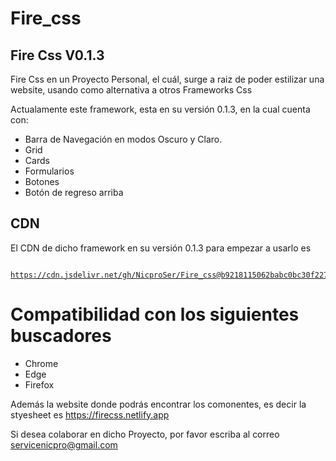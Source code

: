 # Fire_css
## Fire Css V0.1.3

Fire Css en un Proyecto Personal, el cuál, surge a raiz de poder estilizar una website, usando como alternativa a otros Frameworks Css


Actualamente este framework, esta en su versión 0.1.3, en la cual cuenta con:

- Barra de Navegación en modos Oscuro y Claro.
- Grid
- Cards
- Formularios
- Botones
- Botón de regreso arriba

## CDN

El CDN de dicho framework en su versión 0.1.3 para empezar a usarlo es <pre><code> https://cdn.jsdelivr.net/gh/NicproSer/Fire_css@b9218115062babc0bc30f227b1aa5cd7e3d40016/css/fire.css </code></pre>


# Compatibilidad con los siguientes buscadores

- Chrome
- Edge
- Firefox


Además la website donde podrás encontrar los comonentes, es decir la styesheet es https://firecss.netlify.app

Si desea colaborar en dicho Proyecto, por favor escriba al correo servicenicpro@gmail.com
